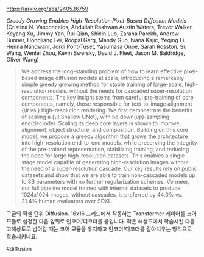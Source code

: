 https://arxiv.org/abs/2405.16759

*Greedy Growing Enables High-Resolution Pixel-Based Diffusion Models* (Cristina N. Vasconcelos, Abdullah Rashwan Austin Waters, Trevor Walker, Keyang Xu, Jimmy Yan, Rui Qian, Shixin Luo, Zarana Parekh, Andrew Bunner, Hongliang Fei, Roopal Garg, Mandy Guo, Ivana Kajic, Yeqing Li, Henna Nandwani, Jordi Pont-Tuset, Yasumasa Onoe, Sarah Rosston, Su Wang, Wenlei Zhou, Kevin Swersky, David J. Fleet, Jason M. Baldridge, Oliver Wang)

> We address the long-standing problem of how to learn effective pixel-based image diffusion models at scale, introducing a remarkably simple greedy growing method for stable training of large-scale, high-resolution models. without the needs for cascaded super-resolution components. The key insight stems from careful pre-training of core components, namely, those responsible for text-to-image alignment {\it vs.} high-resolution rendering. We first demonstrate the benefits of scaling a {\it Shallow UNet}, with no down(up)-sampling enc(dec)oder. Scaling its deep core layers is shown to improve alignment, object structure, and composition. Building on this core model, we propose a greedy algorithm that grows the architecture into high-resolution end-to-end models, while preserving the integrity of the pre-trained representation, stabilizing training, and reducing the need for large high-resolution datasets. This enables a single stage model capable of generating high-resolution images without the need of a super-resolution cascade. Our key results rely on public datasets and show that we are able to train non-cascaded models up to 8B parameters with no further regularization schemes. Vermeer, our full pipeline model trained with internal datasets to produce 1024x1024 images, without cascades, is preferred by 44.0% vs. 21.4% human evaluators over SDXL.

구글의 픽셀 단위 Diffusion. 16x16 그리드에서 작동하는 Transformer 레이어를 코어 모듈로 설정한 다음 앞뒤로 인코더/디코더를 붙입니다. 작은 해상도에서 학습시킨 다음 고해상도로 넘어갈 때는 코어 모듈을 유지하고 인코더/디코더를 갈아치우는 방식으로 학습시키네요.

#diffusion 